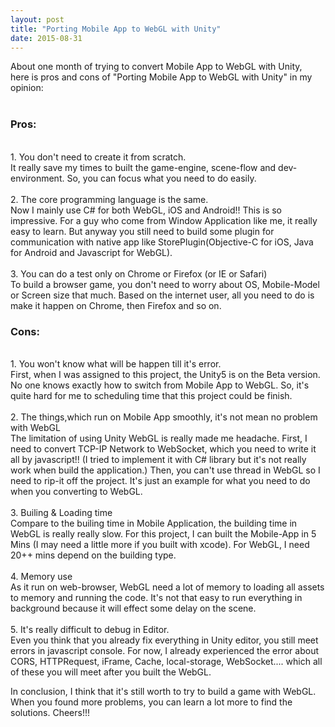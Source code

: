 ```yaml
---
layout: post
title: "Porting Mobile App to WebGL with Unity"
date: 2015-08-31
---
```


About one month of trying to convert Mobile App to WebGL with Unity, <br>
here is pros and cons of "Porting Mobile App to WebGL with Unity" in my opinion: <br>
<br>

<div class="jumbotron">

<h3> Pros: </h3> <br>
1. You don't need to create it from scratch. <br>
  It really save my times to built the game-engine, scene-flow and dev-environment. So, you can focus what you need to do easily.
<br>
<br>
2. The core programming language is the same. <br>
  Now I mainly use C# for both WebGL, iOS and Android!! This is so impressive. For a guy who come from Window Application like me, it really easy to learn. But anyway you still need to build some plugin for communication with native app like StorePlugin(Objective-C for iOS, Java for Android and Javascript for WebGL). 
<br>
<br>
3. You can do a test only on Chrome or Firefox (or IE or Safari) <br>
  To build a browser game, you don't need to worry about OS, Mobile-Model or Screen size that much. Based on the internet user, all you need to do is make it happen on Chrome, then Firefox and so on.

</div>

<div class="jumbotron">

<h3>Cons: </h3> <br>
1. You won't know what will be happen till it's error. <br>
  First, when I was assigned to this project, the Unity5 is on the Beta version. No one knows exactly how to switch from Mobile App to WebGL. So, it's quite hard for me to scheduling time that this project could be finish.
<br>
<br>
2. The things,which run on Mobile App smoothly, it's not mean no problem with WebGL <br>
  The limitation of using Unity WebGL is really made me headache. First, I need to convert TCP-IP Network to WebSocket, which you need to write it all by javascript!! (I tried to implement it with C# library but it's not really work when build the application.) Then, you can't use thread in WebGL so I need to rip-it off the project. It's just an example for what you need to do when you converting to WebGL.
<br>
<br>
3. Builing & Loading time <br>
  Compare to the builing time in Mobile Application, the building time in WebGL is really really slow. For this project, I can built the Mobile-App in 5 Mins (I may need a little more if you built with xcode). For WebGL, I need 20++ mins depend on the building type.
<br>
<br>
4. Memory use <br>
  As it run on web-browser, WebGL need a lot of memory to loading all assets to memory and running the code. It's not that easy to run everything in background because it will effect some delay on the scene.
<br>
<br>
5. It's really difficult to debug in Editor. <br>
  Even you think that you already fix everything in Unity editor, you still meet errors in javascript console. For now, I already experienced the error about CORS, HTTPRequest, iFrame, Cache, local-storage, WebSocket.... which all of these you will meet after you built the WebGL.

</div>

In conclusion, I think that it's still worth to try to build a game with WebGL. When you found more problems, you can learn a lot more to find the solutions. Cheers!!!